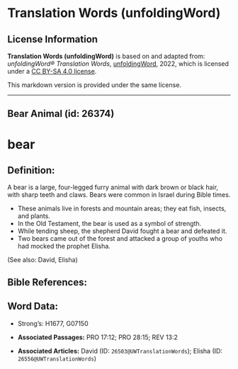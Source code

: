 # Translation Words (unfoldingWord)

## License Information

**Translation Words (unfoldingWord)** is based on and adapted from: _unfoldingWord® Translation Words_, [unfoldingWord](https://unfoldingword.org/utw), 2022, which is licensed under a [CC BY-SA 4.0 license](https://creativecommons.org/licenses/by-sa/4.0/legalcode.en).

This markdown version is provided under the same license.



--------------------------------

## Bear Animal (id: 26374)

bear
====

Definition:
-----------

A bear is a large, four\-legged furry animal with dark brown or black hair, with sharp teeth and claws. Bears were common in Israel during Bible times.

* These animals live in forests and mountain areas; they eat fish, insects, and plants.
* In the Old Testament, the bear is used as a symbol of strength.
* While tending sheep, the shepherd David fought a bear and defeated it.
* Two bears came out of the forest and attacked a group of youths who had mocked the prophet Elisha.

(See also: David, Elisha)

Bible References:
-----------------

Word Data:
----------

* Strong’s: H1677, G07150

* **Associated Passages:** PRO 17:12; PRO 28:15; REV 13:2
* **Associated Articles:** David (ID: `26503@UWTranslationWords`); Elisha (ID: `26556@UWTranslationWords`)

